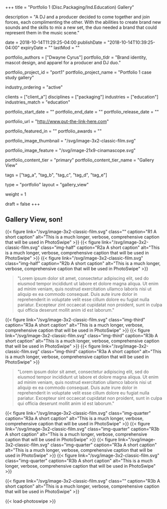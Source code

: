 +++
title = "Portfolio 1 (Disc.Packaging/Ind.Education) Gallery"

description = "A DJ and a producer decided to come together and join forces, each complimenting the other. With the abilities to create brand new sounds and the skills to mix a new set, the duo needed a brand that could represent them in the music scene."

date = 2018-10-14T11:29:25-04:00
publishDate = "2018-10-14T10:39:25-04:00"
expiryDate = ""
lastMod = ""

portfolio_authors = ["Dwayne Cyrus"]
portfolio_tldr = "Brand identity, mascot design, and apparel for a producer and DJ duo."

portfolio_project_id = "port1"
portfolio_project_name = "Portfolio 1 case study gallery"

industry_ordering = "active"

clients = ["client_a"]
disciplines = ["packaging"]
industries = ["education"]
industries_match = "education"

portfolio_start_date = ""
portfolio_end_date = ""
portfolio_release_date = ""

portfolio_url = "http://www.put-the-link-here.com"

portfolio_featured_in = ""
portfolio_awards = ""

portfolio_image_thumbnail = "/svg/image-3x2-classic-film.svg"

portfolio_image_feature = "/svg/image-21x9-cinamascope.svg"

portfolio_content_tier = "primary"
portfolio_content_tier_name = "Gallery View"

tags = ["tag_a", "tag_b", "tag_c", "tag_d", "tag_e"]

type = "portfolio"
layout = "gallery_view"

weight = 1

draft = false
+++

## Gallery View, son!

{{< figure link="/svg/image-3x2-classic-film.svg" class="" caption="R1 A short caption" alt="This is a much longer, verbose, comprehensive caption that will be used in PhotoSwipe" >}}
{{< figure link="/svg/image-3x2-classic-film.svg" class="img-half" caption="R2a A short caption" alt="This is a much longer, verbose, comprehensive caption that will be used in PhotoSwipe" >}}
{{< figure link="/svg/image-3x2-classic-film.svg" class="img-half" caption="R2b A short caption" alt="This is a much longer, verbose, comprehensive caption that will be used in PhotoSwipe" >}}

>"Lorem ipsum dolor sit amet, consectetur adipiscing elit, sed do eiusmod tempor incididunt ut labore et dolore magna aliqua. Ut enim ad minim veniam, quis nostrud exercitation ullamco laboris nisi ut aliquip ex ea commodo consequat. Duis aute irure dolor in reprehenderit in voluptate velit esse cillum dolore eu fugiat nulla pariatur. Excepteur zint occaecat cupidatat non proident, sunt in culpa qui officia deserunt mollit anim id est laborum."

{{< figure link="/svg/image-3x2-classic-film.svg" class="img-third" caption="R3a A short caption" alt="This is a much longer, verbose, comprehensive caption that will be used in PhotoSwipe" >}}
{{< figure link="/svg/image-3x2-classic-film.svg" class="img-third" caption="R3b A short caption" alt="This is a much longer, verbose, comprehensive caption that will be used in PhotoSwipe" >}}
{{< figure link="/svg/image-3x2-classic-film.svg" class="img-third" caption="R3a A short caption" alt="This is a much longer, verbose, comprehensive caption that will be used in PhotoSwipe" >}}

>"Lorem ipsum dolor sit amet, consectetur adipiscing elit, sed do eiusmod tempor incididunt ut labore et dolore magna aliqua. Ut enim ad minim veniam, quis nostrud exercitation ullamco laboris nisi ut aliquip ex ea commodo consequat. Duis aute irure dolor in reprehenderit in voluptate velit esse cillum dolore eu fugiat nulla pariatur. Excepteur sint occaecat cupidatat non proident, sunt in culpa qui officia deserunt mollit anim id est laborum."

{{< figure link="/svg/image-3x2-classic-film.svg" class="img-quarter" caption="R3a A short caption" alt="This is a much longer, verbose, comprehensive caption that will be used in PhotoSwipe" >}}
{{< figure link="/svg/image-3x2-classic-film.svg" class="img-quarter" caption="R3b A short caption" alt="This is a much longer, verbose, comprehensive caption that will be used in PhotoSwipe" >}}
{{< figure link="/svg/image-3x2-classic-film.svg" class="img-quarter" caption="R3a A short caption" alt="This is a much longer, verbose, comprehensive caption that will be used in PhotoSwipe" >}}
{{< figure link="/svg/image-3x2-classic-film.svg" class="img-quarter" caption="R3b A short caption" alt="This is a much longer, verbose, comprehensive caption that will be used in PhotoSwipe" >}}

{{< figure link="/svg/image-3x2-classic-film.svg" class="" caption="R3b A short caption" alt="This is a much longer, verbose, comprehensive caption that will be used in PhotoSwipe" >}}



{{< load-photoswipe >}}
